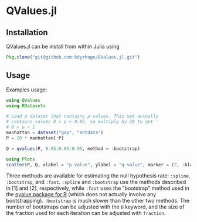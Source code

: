 # QValues.jl
## Installation
QValues.jl can be install from within Julia using
```julia
Pkg.clone("git@github.com:kdyrhage/QValues.jl.git")
```

## Usage
Examples usage:
```julia
using QValues
using RDatasets

# Load a dataset that contains p-values. This set actually
# contains values 0 < p < 0.05, so multiply by 20 to get
# 0 < p < 1
manhattan = dataset("gap", "mhtdata")
P = 20 * manhattan[:P]

Q = qvalues(P, 0.05:0.05:0.95, method = :bootstrap)

using Plots
scatter(P, Q, xlabel = "p-value", ylabel = "q-value", marker = (2, :black))
```

Three methods are available for estimating the null hypothesis rate: ```:spline```, ```:bootstrap```, and ```:fast```. ```:spline``` and ```:bootstrap``` use the methods described in [1] and [2], respectively, while ```:fast``` uses the "bootstrap" method used in the [qvalue package for R](https://github.com/StoreyLab/qvalue/) (which does not actually involve any bootstrapping). ```:bootstrap``` is much slower than the other two methods. The number of bootstraps can be adjusted with the ```B``` keyword, and the size of the fraction used for each iteration can be adjusted with ```fraction```.
